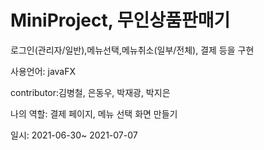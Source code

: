 # MiniProject, 무인상품판매기
로그인(관리자/일반),메뉴선택,메뉴취소(일부/전체), 결제 등을 구현

사용언어: javaFX

contributor:김병철, 은동우, 박재광, 박지은

나의 역할: 결제 페이지, 메뉴 선택 화면 만들기

일시: 2021-06-30~ 2021-07-07
